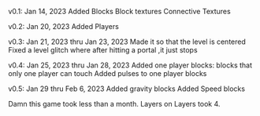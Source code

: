 v0.1: Jan 14, 2023
Added Blocks
Block textures
Connective Textures

v0.2: Jan 20, 2023
Added Players

v0.3: Jan 21, 2023 thru Jan 23, 2023
Made it so that the level is centered 
Fixed a level glitch where after hitting a portal ,it just stops

v0.4: Jan 25, 2023 thru Jan 28, 2023
Added one player blocks: blocks that only one player can touch
Added pulses to one player blocks

v0.5: Jan 29 thru Feb 6, 2023
Added gravity blocks
Added Speed blocks



Damn this game took less than a month. Layers on Layers took 4.
